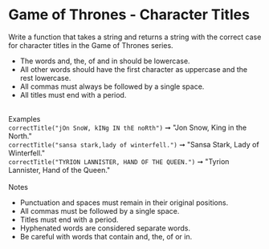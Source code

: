# Game of Thrones - Character Titles
Write a function that takes a string and returns a string with the correct case for character titles in the Game of Thrones series.<br/>
<ul>
    <li>The words and, the, of and in should be lowercase.</li>
    <li>All other words should have the first character as uppercase and the rest lowercase.</li>
    <li>All commas must always be followed by a single space.</li>
    <li>All titles must end with a period.</li>
</ul><br/>
Examples<br/>
<code>correctTitle("jOn SnoW, kINg IN thE noRth")</code> ➞ "Jon Snow, King in the North."<br/>
<code>correctTitle("sansa stark,lady of winterfell.")</code> ➞ "Sansa Stark, Lady of Winterfell."<br/>
<code>correctTitle("TYRION LANNISTER, HAND OF THE QUEEN.")</code> ➞ "Tyrion Lannister, Hand of the Queen."<br/><br/>
Notes
<ul>
    <li>Punctuation and spaces must remain in their original positions.</li>
    <li>All commas must be followed by a single space.</li>
    <li>Titles must end with a period.</li>
    <li>Hyphenated words are considered separate words.</li>
    <li>Be careful with words that contain and, the, of or in.</li>
</ul>